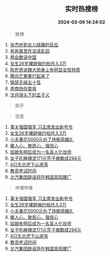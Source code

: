 <div align="center"><h2>实时热搜榜</h2><h4>2024-03-09 14:24:02</h4></div>

> 微博  

1. [张杰听到女儿结婚的反应](https://s.weibo.com/weibo?q=%23%E5%BC%A0%E6%9D%B0%E5%90%AC%E5%88%B0%E5%A5%B3%E5%84%BF%E7%BB%93%E5%A9%9A%E7%9A%84%E5%8F%8D%E5%BA%94%23&t=31&band_rank=1&Refer=top)<br />
2. [爸爸甚至在没读乱回](https://s.weibo.com/weibo?q=%E7%88%B8%E7%88%B8%E7%94%9A%E8%87%B3%E5%9C%A8%E6%B2%A1%E8%AF%BB%E4%B9%B1%E5%9B%9E&t=31&band_rank=2&Refer=top)<br />
3. [两会数读中国](https://s.weibo.com/weibo?q=%23%E4%B8%A4%E4%BC%9A%E6%95%B0%E8%AF%BB%E4%B8%AD%E5%9B%BD%23&t=31&band_rank=3&Refer=top)<br />
4. [女生26岁裸辞做约拍月入3万](https://s.weibo.com/weibo?q=%23%E5%A5%B3%E7%94%9F26%E5%B2%81%E8%A3%B8%E8%BE%9E%E5%81%9A%E7%BA%A6%E6%8B%8D%E6%9C%88%E5%85%A53%E4%B8%87%23&t=31&band_rank=4&Refer=top)<br />
5. [陈乔恩说魏大勋身上有明显女性特质](https://s.weibo.com/weibo?q=%23%E9%99%88%E4%B9%94%E6%81%A9%E8%AF%B4%E9%AD%8F%E5%A4%A7%E5%8B%8B%E8%BA%AB%E4%B8%8A%E6%9C%89%E6%98%8E%E6%98%BE%E5%A5%B3%E6%80%A7%E7%89%B9%E8%B4%A8%23&t=31&band_rank=5&Refer=top)<br />
6. [腾讯芒果要打起来了](https://s.weibo.com/weibo?q=%23%E8%85%BE%E8%AE%AF%E8%8A%92%E6%9E%9C%E8%A6%81%E6%89%93%E8%B5%B7%E6%9D%A5%E4%BA%86%23&t=31&band_rank=6&Refer=top)<br />
7. [锦瑟无端五十弦](https://s.weibo.com/weibo?q=%E9%94%A6%E7%91%9F%E6%97%A0%E7%AB%AF%E4%BA%94%E5%8D%81%E5%BC%A6&t=31&band_rank=7&Refer=top)<br />
8. [李商隐你耍我](https://s.weibo.com/weibo?q=%E6%9D%8E%E5%95%86%E9%9A%90%E4%BD%A0%E8%80%8D%E6%88%91&t=31&band_rank=8&Refer=top)<br />
9. [沈月镜头下的孟子义](https://s.weibo.com/weibo?q=%23%E6%B2%88%E6%9C%88%E9%95%9C%E5%A4%B4%E4%B8%8B%E7%9A%84%E5%AD%9F%E5%AD%90%E4%B9%89%23&t=31&band_rank=9&Refer=top)<br />

> 知乎  


> 百度  

1. [事关强国强军 习主席发出新号令](https://www.baidu.com/s?wd=%E4%BA%8B%E5%85%B3%E5%BC%BA%E5%9B%BD%E5%BC%BA%E5%86%9B+%E4%B9%A0%E4%B8%BB%E5%B8%AD%E5%8F%91%E5%87%BA%E6%96%B0%E5%8F%B7%E4%BB%A4&sa=fyb_news&rsv_dl=fyb_news)<br />
2. [女生26岁裸辞做约拍月入3万](https://www.baidu.com/s?wd=%E5%A5%B3%E7%94%9F26%E5%B2%81%E8%A3%B8%E8%BE%9E%E5%81%9A%E7%BA%A6%E6%8B%8D%E6%9C%88%E5%85%A53%E4%B8%87&sa=fyb_news&rsv_dl=fyb_news)<br />
3. [小夫妻花5000元办了场极简婚礼](https://www.baidu.com/s?wd=%E5%B0%8F%E5%A4%AB%E5%A6%BB%E8%8A%B15000%E5%85%83%E5%8A%9E%E4%BA%86%E5%9C%BA%E6%9E%81%E7%AE%80%E5%A9%9A%E7%A4%BC&sa=fyb_news&rsv_dl=fyb_news)<br />
4. [暖人心、聚民心、强信心](https://www.baidu.com/s?wd=%E6%9A%96%E4%BA%BA%E5%BF%83%E3%80%81%E8%81%9A%E6%B0%91%E5%BF%83%E3%80%81%E5%BC%BA%E4%BF%A1%E5%BF%83&sa=fyb_news&rsv_dl=fyb_news)<br />
5. [姑娘失明后成为一名盲人化妆师](https://www.baidu.com/s?wd=%E5%A7%91%E5%A8%98%E5%A4%B1%E6%98%8E%E5%90%8E%E6%88%90%E4%B8%BA%E4%B8%80%E5%90%8D%E7%9B%B2%E4%BA%BA%E5%8C%96%E5%A6%86%E5%B8%88&sa=fyb_news&rsv_dl=fyb_news)<br />
6. [女子吃麻辣烫171元签子被数成294元](https://www.baidu.com/s?wd=%E5%A5%B3%E5%AD%90%E5%90%83%E9%BA%BB%E8%BE%A3%E7%83%AB171%E5%85%83%E7%AD%BE%E5%AD%90%E8%A2%AB%E6%95%B0%E6%88%90294%E5%85%83&sa=fyb_news&rsv_dl=fyb_news)<br />
7. [4只东北虎下山游荡](https://www.baidu.com/s?wd=4%E5%8F%AA%E4%B8%9C%E5%8C%97%E8%99%8E%E4%B8%8B%E5%B1%B1%E6%B8%B8%E8%8D%A1&sa=fyb_news&rsv_dl=fyb_news)<br />
8. [教资考试时间](https://www.baidu.com/s?wd=%E6%95%99%E8%B5%84%E8%80%83%E8%AF%95%E6%97%B6%E9%97%B4&sa=fyb_news&rsv_dl=fyb_news)<br />
9. [北汽集团辟谣将在韩国高阳建厂](https://www.baidu.com/s?wd=%E5%8C%97%E6%B1%BD%E9%9B%86%E5%9B%A2%E8%BE%9F%E8%B0%A3%E5%B0%86%E5%9C%A8%E9%9F%A9%E5%9B%BD%E9%AB%98%E9%98%B3%E5%BB%BA%E5%8E%82&sa=fyb_news&rsv_dl=fyb_news)<br />

> 哔哩哔哩  

1. [事关强国强军 习主席发出新号令](https://www.baidu.com/s?wd=%E4%BA%8B%E5%85%B3%E5%BC%BA%E5%9B%BD%E5%BC%BA%E5%86%9B+%E4%B9%A0%E4%B8%BB%E5%B8%AD%E5%8F%91%E5%87%BA%E6%96%B0%E5%8F%B7%E4%BB%A4&sa=fyb_news&rsv_dl=fyb_news)<br />
2. [女生26岁裸辞做约拍月入3万](https://www.baidu.com/s?wd=%E5%A5%B3%E7%94%9F26%E5%B2%81%E8%A3%B8%E8%BE%9E%E5%81%9A%E7%BA%A6%E6%8B%8D%E6%9C%88%E5%85%A53%E4%B8%87&sa=fyb_news&rsv_dl=fyb_news)<br />
3. [小夫妻花5000元办了场极简婚礼](https://www.baidu.com/s?wd=%E5%B0%8F%E5%A4%AB%E5%A6%BB%E8%8A%B15000%E5%85%83%E5%8A%9E%E4%BA%86%E5%9C%BA%E6%9E%81%E7%AE%80%E5%A9%9A%E7%A4%BC&sa=fyb_news&rsv_dl=fyb_news)<br />
4. [暖人心、聚民心、强信心](https://www.baidu.com/s?wd=%E6%9A%96%E4%BA%BA%E5%BF%83%E3%80%81%E8%81%9A%E6%B0%91%E5%BF%83%E3%80%81%E5%BC%BA%E4%BF%A1%E5%BF%83&sa=fyb_news&rsv_dl=fyb_news)<br />
5. [姑娘失明后成为一名盲人化妆师](https://www.baidu.com/s?wd=%E5%A7%91%E5%A8%98%E5%A4%B1%E6%98%8E%E5%90%8E%E6%88%90%E4%B8%BA%E4%B8%80%E5%90%8D%E7%9B%B2%E4%BA%BA%E5%8C%96%E5%A6%86%E5%B8%88&sa=fyb_news&rsv_dl=fyb_news)<br />
6. [女子吃麻辣烫171元签子被数成294元](https://www.baidu.com/s?wd=%E5%A5%B3%E5%AD%90%E5%90%83%E9%BA%BB%E8%BE%A3%E7%83%AB171%E5%85%83%E7%AD%BE%E5%AD%90%E8%A2%AB%E6%95%B0%E6%88%90294%E5%85%83&sa=fyb_news&rsv_dl=fyb_news)<br />
7. [4只东北虎下山游荡](https://www.baidu.com/s?wd=4%E5%8F%AA%E4%B8%9C%E5%8C%97%E8%99%8E%E4%B8%8B%E5%B1%B1%E6%B8%B8%E8%8D%A1&sa=fyb_news&rsv_dl=fyb_news)<br />
8. [教资考试时间](https://www.baidu.com/s?wd=%E6%95%99%E8%B5%84%E8%80%83%E8%AF%95%E6%97%B6%E9%97%B4&sa=fyb_news&rsv_dl=fyb_news)<br />
9. [北汽集团辟谣将在韩国高阳建厂](https://www.baidu.com/s?wd=%E5%8C%97%E6%B1%BD%E9%9B%86%E5%9B%A2%E8%BE%9F%E8%B0%A3%E5%B0%86%E5%9C%A8%E9%9F%A9%E5%9B%BD%E9%AB%98%E9%98%B3%E5%BB%BA%E5%8E%82&sa=fyb_news&rsv_dl=fyb_news)<br />
